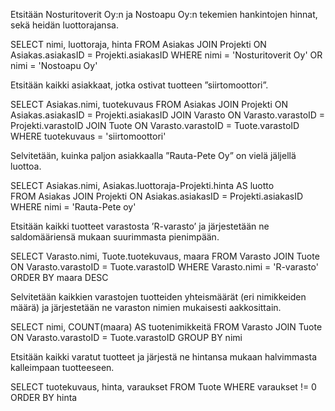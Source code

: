 Etsitään Nosturitoverit Oy:n ja Nostoapu Oy:n tekemien hankintojen hinnat, sekä heidän luottorajansa. 

SELECT nimi, luottoraja, hinta 
FROM Asiakas JOIN Projekti ON Asiakas.asiakasID = Projekti.asiakasID 
WHERE nimi = 'Nosturitoverit Oy' OR nimi = 'Nostoapu Oy' 
 
 
Etsitään kaikki asiakkaat, jotka ostivat tuotteen ”siirtomoottori”. 

SELECT Asiakas.nimi, tuotekuvaus 
FROM Asiakas JOIN Projekti ON Asiakas.asiakasID = Projekti.asiakasID 
JOIN Varasto ON Varasto.varastoID = Projekti.varastoID 
JOIN Tuote ON Varasto.varastoID = Tuote.varastoID 
WHERE tuotekuvaus = 'siirtomoottori' 
 
 
Selvitetään, kuinka paljon asiakkaalla ”Rauta-Pete Oy” on vielä jäljellä luottoa. 

SELECT Asiakas.nimi, Asiakas.luottoraja-Projekti.hinta AS luotto  
FROM Asiakas JOIN Projekti ON Asiakas.asiakasID = Projekti.asiakasID 
WHERE nimi = 'Rauta-Pete oy' 

 
Etsitään kaikki tuotteet varastosta ’R-varasto’ ja järjestetään ne saldomääriensä mukaan suurimmasta pienimpään. 

SELECT Varasto.nimi, Tuote.tuotekuvaus, maara 
FROM Varasto JOIN Tuote ON Varasto.varastoID = Tuote.varastoID 
WHERE Varasto.nimi = 'R-varasto' 
ORDER BY maara DESC 
 
 
Selvitetään kaikkien varastojen tuotteiden yhteismäärät (eri nimikkeiden määrä) ja järjestetään ne varaston nimien mukaisesti aakkosittain. 

SELECT nimi, COUNT(maara) AS tuotenimikkeitä 
FROM Varasto JOIN Tuote ON Varasto.varastoID = Tuote.varastoID 
GROUP BY nimi 
 
 
Etsitään kaikki varatut tuotteet ja järjestä ne hintansa mukaan halvimmasta kalleimpaan tuotteeseen. 

SELECT tuotekuvaus, hinta, varaukset 
FROM Tuote 
WHERE varaukset != 0 
ORDER BY hinta 
 
 